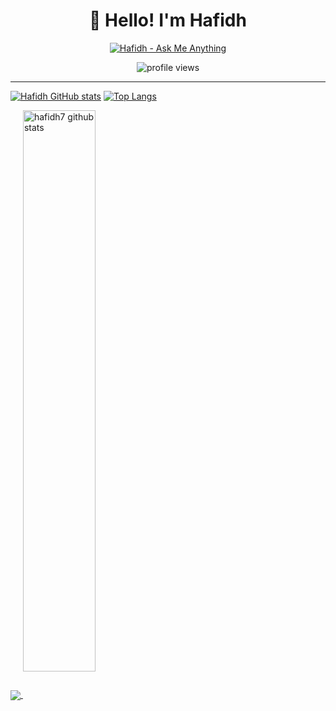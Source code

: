 <div align='center'>
  
  
  # 👋 Hello! I'm Hafidh  
  
  [![Hafidh - Ask Me Anything](https://img.shields.io/static/v1?label=Discussions&message=Ask%20Me%20Anything&color=green&style=for-the-badge&logo=github&logoColor=white)](https://github.com/hafidh7/hafidh7/discussions/new?category=ask-me-anything)
  
  <img src="https://gpvc.arturio.dev/hafidh7" alt="profile views"> 
  
</div>

---

<p align="center">
  
  [![Hafidh GitHub stats](https://github-readme-stats.vercel.app/api/top-langs/?username=hafidh7&count_private=true&theme=vue-dark&hide_langs_below=1&layout=compact&line_height=31)](https://github-readme-stats.vercel.app/api/top-langs/?username=hafidh7&count_private=true&theme=vue-dark&hide_langs_below=1&layout=compact)
  [![Top Langs](https://github-readme-stats.vercel.app/api?username=hafidh7&count_private=true&show_icons=true&theme=vue-dark)](https://github-readme-stats.vercel.app/api?username=hafidh7&count_private=true&show_icons=true&theme=vue-dark)
  
  <a href="https://github.com/anuraghazra/github-readme-stats">
  <img align="center" src="https://github-readme-stats.vercel.app/api/top-langs/?username=hafidh7&count_private=true&theme=vue-dark&hide_langs_below=1&layout=compact&line_height=31" />
  </a>
  
  <img width="48%" align="center" src="https://github-readme-stats.vercel.app/api?username=hafidh7&count_private=true&show_icons=true&theme=vue-dark&line_height=31" alt="hafidh7 github stats"/>
  
</p>


  
  
